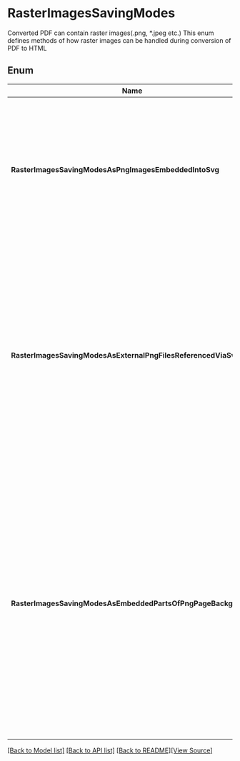 # RasterImagesSavingModes
Converted PDF can contain raster images(.png, *.jpeg etc.)
This enum defines methods of how raster images can be handled
during conversion of PDF to HTML
            

## Enum
Name | Type | Value | Description
------------ | ------------- | ------------- | -------------
**RasterImagesSavingModesAsPngImagesEmbeddedIntoSvg** | **string** | "AsPngImagesEmbeddedIntoSvg" | for each distinct raster file will be generated wrapper SVG image, and raster image will be embedded as Base64 encoded strings into that SVG image
**RasterImagesSavingModesAsExternalPngFilesReferencedViaSvg** | **string** | "AsExternalPngFilesReferencedViaSvg" | distinct raster images will be put apart as PNG files but will be referenced through wrapping SVG images, i.e. will be generated one PNG file and one SVG for each raster image, and each of such SVGs will contain links to relevant PNG file
**RasterImagesSavingModesAsEmbeddedPartsOfPngPageBackground** | **string** | "AsEmbeddedPartsOfPngPageBackground" | Will be generated one big PNG background file for each result page. Raster images will be embedded into that file and rendered as regions of that image. No external PNG files for each image will be generated, only one PNG file per page will be present in conversion result set of files.

[[Back to Model list]](../README.md#documentation-for-models) [[Back to API list]](../README.md#documentation-for-api-endpoints) [[Back to README]](../README.md)[[View Source]](../raster_images_saving_modes.go)


